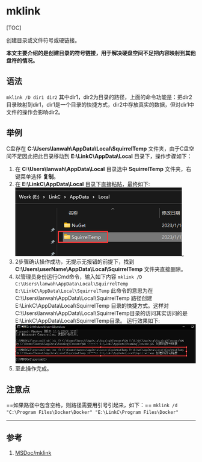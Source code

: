# mklink

[TOC]

创建目录或文件符号或硬链接。

**本文主要介绍的是创建目录的符号链接，用于解决硬盘空间不足把内容映射到其他盘符的情况。**
## 语法
`mklink /D dir1 dir2`
其中dir1，dir2为目录的路径，上面的命令功能是：把dir2目录映射到dir1，dir1是一个目录的快捷方式，dir2中存放真实的数据，但对dir1中文件的操作会影响dir2。

## 举例
C盘存在 **C:\Users\lanwah\AppData\Local\SquirrelTemp** 文件夹，由于C盘空间不足因此把此目录移动到 **E:\LinkC\AppData\Local** 目录下，操作步骤如下：
1. 在 **C:\Users\lanwah\AppData\Local** 目录选中 **SquirrelTemp** 文件夹，右键菜单选择 **复制**。
2. 在 **E:\LinkC\AppData\Local** 目录下直接粘贴，最终如下:
   ![SquirrelTemp文件](../Images/mklink/1734086-20230117151109571-140975170.png)。
3. 2步骤确认操作成功，无提示无报错的前提下，找到 **C:\Users\userName\AppData\Local\SquirrelTemp** 文件夹直接删除。
4. 以管理员身份运行Cmd命令，输入如下内容
   `mklink /D C:\Users\lanwah\AppData\Local\SquirrelTemp E:\LinkC\AppData\Local\SquirrelTemp`
   此命令的意思为在 C:\Users\lanwah\AppData\Local\SquirrelTemp 路径创建 E:\LinkC\AppData\Local\SquirrelTemp 目录的快捷方式。这样对C:\Users\lanwah\AppData\Local\SquirrelTemp目录的访问其实访问的是E:\LinkC\AppData\Local\SquirrelTemp目录。
   运行效果如下:
   ![mklink命令](../Images/mklink/1734086-20230117151745922-1341211376.png)
5. 至此操作完成。

## 注意点

==如果路径中包含空格，则路径需要用引号引起来，如下：==
`mklink /d "C:\Program Files\Docker\Docker" "E:\LinkC\Program Files\Docker"`

---
## 参考

1. [MSDoc/mklink](https://learn.microsoft.com/zh-cn/windows-server/administration/windows-commands/mklink)